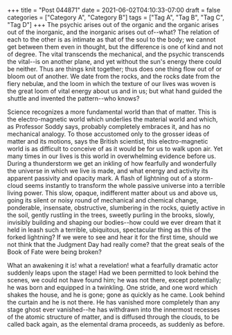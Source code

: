 +++
title = "Post 044871"
date = 2021-06-02T04:10:33-07:00
draft = false
categories = ["Category A", "Category B"]
tags = ["Tag A", "Tag B", "Tag C", "Tag D"]
+++
The psychic arises out of the organic and the organic arises out of the inorganic, and the inorganic arises out of--what? The relation of each to the other is as intimate as that of the soul to the body; we cannot get between them even in thought, but the difference is one of kind and not of degree. The vital transcends the mechanical, and the psychic transcends the vital--is on another plane, and yet without the sun's energy there could be neither. Thus are things knit together; thus does one thing flow out of or bloom out of another. We date from the rocks, and the rocks date from the fiery nebulæ, and the loom in which the texture of our lives was woven is the great loom of vital energy about us and in us; but what hand guided the shuttle and invented the pattern--who knows?

Science recognizes a more fundamental world than that of matter. This is the electro-magnetic world which underlies the material world and which, as Professor Soddy says, probably completely embraces it, and has no mechanical analogy. To those accustomed only to the grosser ideas of matter and its motions, says the British scientist, this electro-magnetic world is as difficult to conceive of as it would be for us to walk upon air. Yet many times in our lives is this world in overwhelming evidence before us. During a thunderstorm we get an inkling of how fearfully and wonderfully the universe in which we live is made, and what energy and activity its apparent passivity and opacity mark. A flash of lightning out of a storm-cloud seems instantly to transform the whole passive universe into a terrible living power. This slow, opaque, indifferent matter about us and above us, going its silent or noisy round of mechanical and chemical change, ponderable, insensate, obstructive, slumbering in the rocks, quietly active in the soil, gently rustling in the trees, sweetly purling in the brooks, slowly, invisibly building and shaping our bodies--how could we ever dream that it held in leash such a terrible, ubiquitous, spectacular thing as this of the forked lightning? If we were to see and hear it for the first time, should we not think that the Judgment Day had really come? that the great seals of the Book of Fate were being broken?

What an awakening it is! what a revelation! what a fearfully dramatic actor suddenly leaps upon the stage! Had we been permitted to look behind the scenes, we could not have found him; he was not there, except potentially; he was born and equipped in a twinkling. One stride, and one word which shakes the house, and he is gone; gone as quickly as he came. Look behind the curtain and he is not there. He has vanished more completely than any stage ghost ever vanished--he has withdrawn into the innermost recesses of the atomic structure of matter, and is diffused through the clouds, to be called back again, as the elemental drama proceeds, as suddenly as before.
